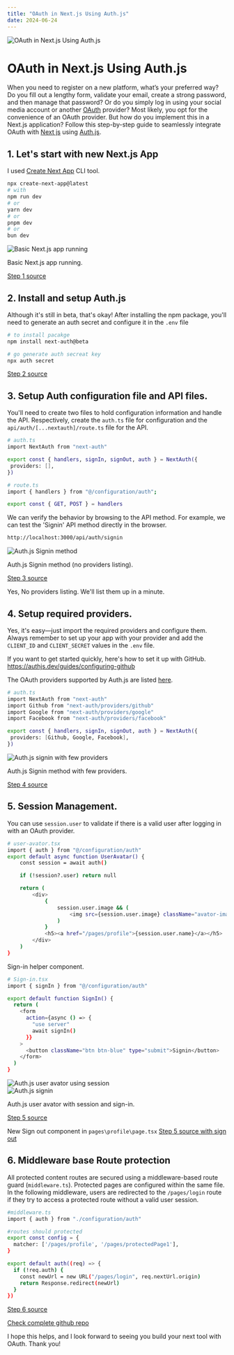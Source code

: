 ```yaml
---
title: "OAuth in Next.js Using Auth.js"
date: 2024-06-24
---
```


<div class="row">
    <div class="col-md-12 header-banner">
        <img src="{{site.baseurl}}/assets/2024-06-24/header.jpg" class="full-width-image" title="OAuth in Next.js Using Auth.js" >
    </div>
</div>
    
# OAuth in Next.js Using Auth.js

When you need to register on a new platform, what’s your preferred way? Do you fill out a lengthy form, validate your email, create a strong password, and then manage that password? Or do you simply log in using your social media account or another [OAuth](https://oauth.net/2/) provider? Most likely, you opt for the convenience of an OAuth provider. But how do you implement this in a Next.js application? Follow this step-by-step guide to seamlessly integrate OAuth with [Next js](https://nextjs.org/) using [Auth.js](https://authjs.dev/).

## 1. Let's start with new Next.js App
 I used [Create Next App](https://www.npmjs.com/package/create-next-app) CLI tool.

 ```bash
 npx create-next-app@latest
 # with 
npm run dev
# or
yarn dev
# or
pnpm dev
# or
bun dev
```
<div class="row">
    <div class="col-md-12">
        <img src="{{site.baseurl}}/assets/2024-06-24/next-js-basic-app.PNG" class="full-width-image" title="Basic Next.js app running">
        <p>Basic Next.js app running.</p>
        <span>
        <a href="https://github.com/sankalpaa/NextJs-AuthJs/tree/327446e0c0659859467088aa9bb7d7021cf7d8c8">Step 1 source</a>
        </span>
    </div>
</div>

## 2. Install and setup Auth.js
Although it's still in beta, that's okay! After installing the npm package, you'll need to generate an auth secret and configure it in the `.env` file

 ```bash
 # to install pacakge
npm install next-auth@beta

# go generate auth secreat key
npx auth secret
```

<div class="row">
    <div class="col-md-12">
        <span>
        <a href="https://github.com/sankalpaa/NextJs-AuthJs/tree/69abc5c02bcefa17b1bad68f3f8740d0c3326dc4">Step 2 source</a>
        </span>
    </div>
</div>

## 3. Setup Auth configuration file and API files.
You'll need to create two files to hold configuration information and handle the API. Respectively, create the `auth.ts` file for configuration and the `api/auth/[...nextauth]/route.ts` file for the API. 

 ```bash
 # auth.ts
import NextAuth from "next-auth"
 
export const { handlers, signIn, signOut, auth } = NextAuth({
  providers: [],
})
```
 ```bash
 # route.ts
import { handlers } from "@/configuration/auth";

export const { GET, POST } = handlers
```

We can verify the behavior by browsing to the API method. For example, we can test the 'Signin' API method directly in the browser.


 ```bash
http://localhost:3000/api/auth/signin
```

<div class="row">
    <div class="col-md-12">
        <img src="{{site.baseurl}}/assets/2024-06-24/next-js-auth-js-signin-api-without-providers.PNG" class="full-width-image" title="Auth.js Signin method">
        <p>Auth.js Signin method (no providers listing).</p>
        <span>
        <a href="https://github.com/sankalpaa/NextJs-AuthJs/tree/427745f3da8eef46489c35bb44970096f81d5962">Step 3 source</a>
        </span>
    </div>
</div>

Yes, No providers listing. We'll list them up in a minute.

## 4. Setup required providers. 
Yes, it's easy—just import the required providers and configure them. Always remember to set up your app with your provider and add the `CLIENT_ID` and `CLIENT_SECRET` values in the `.env` file.

If you want to get started quickly, here's how to set it up with GitHub.
https://authjs.dev/guides/configuring-github

The OAuth providers supported by Auth.js are listed [here](https://authjs.dev/getting-started/authentication/oauth).

 ```bash
 # auth.ts
import NextAuth from "next-auth"
import Github from "next-auth/providers/github"
import Google from "next-auth/providers/google"
import Facebook from "next-auth/providers/facebook"
 
export const { handlers, signIn, signOut, auth } = NextAuth({
  providers: [Github, Google, Facebook],
})
```

<div class="row">
    <div class="col-md-12">
        <img src="{{site.baseurl}}/assets/2024-06-24/next-js-auth-js-signin-api-with-providers.PNG" class="full-width-image" title="Auth.js signin with few providers">
        <p>Auth.js Signin method with few providers.</p>
        <span>
        <a href="https://github.com/sankalpaa/NextJs-AuthJs/tree/cc6575dc96d5ac1abe81fd0c7119255a02ee7e93">Step 4 source</a>
        </span>
    </div>
</div>

## 5. Session Management. 

You can use `session.user` to validate if there is a valid user after logging in with an OAuth provider.

```bash
# user-avator.tsx
import { auth } from "@/configuration/auth"
export default async function UserAvatar() {
    const session = await auth()

    if (!session?.user) return null

    return (
        <div>
            {
                session.user.image && (
                    <img src={session.user.image} className="avator-image" alt="User Avatar" />
                )
            }
            <h5><a href="/pages/profile">{session.user.name}</a></h5>
        </div>
    )
}
```
Sign-in helper component.
```bash
# Sign-in.tsx 
import { signIn } from "@/configuration/auth"

export default function SignIn() {
  return (
    <form
      action={async () => {
        "use server"
        await signIn()
      }}
    >
      <button className="btn btn-blue" type="submit">Signin</button>
    </form>
  )
} 
```

<div class="row">
    <div class="col-md-12">
        <div class="row">
            <div class="col-md-6">
                <img src="{{site.baseurl}}/assets/2024-06-24/next-js-auth-js-user-avator.PNG" class="full-width-image" title="Auth.js user avator using session">
            </div>
            <div class="col-md-6">
                <img src="{{site.baseurl}}/assets/2024-06-24/next-js-auth-js-sign-in-component.PNG" class="full-width-image" title="Auth.js signin">
            </div>
        </div>
        <p>Auth.js user avator with session and sign-in.</p>
        <span>
        <a href="https://github.com/sankalpaa/NextJs-AuthJs/commit/c0becf46541cc8b707baaa14a687e753a3631579">Step 5 source</a>
        </span>
    </div>
</div>

New Sign out component in `pages\profile\page.tsx`
<a href="https://github.com/sankalpaa/NextJs-AuthJs/commit/ccb0a0a104506e42e0d6d3c1beb31c92285dd0c2">Step 5 source with sign out</a>

## 6. Middleware base Route protection
All protected content routes are secured using a middleware-based route guard (`middleware.ts`). Protected pages are configured within the same file. In the following middleware, users are redirected to the `/pages/login` route if they try to access a protected route without a valid user session.


```bash
#middleware.ts
import { auth } from "./configuration/auth"

#routes should protected
export const config = {
  matcher: ['/pages/profile', '/pages/protectedPage1'],
}

export default auth((req) => {
  if (!req.auth) {
    const newUrl = new URL("/pages/login", req.nextUrl.origin)
    return Response.redirect(newUrl)
  }
})
```

<a href="https://github.com/sankalpaa/NextJs-AuthJs/commit/ccb0a0a104506e42e0d6d3c1beb31c92285dd0c2">Step 6 source</a>

[Check complete github repo](https://github.com/sankalpaa/NextJs-AuthJs)

I hope this helps, and I look forward to seeing you build your next tool with OAuth. Thank you!



